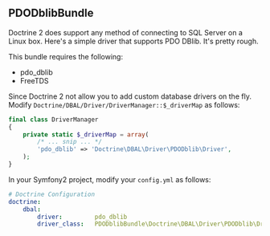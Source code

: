 PDODblibBundle
--------------

Doctrine 2 does support any method of connecting to SQL Server on a Linux box. Here's a simple driver that supports PDO DBlib. It's pretty rough.

This bundle requires the following:
* pdo_dblib
* FreeTDS

Since Doctrine 2 not allow you to add custom database drivers on the fly. Modify `Doctrine/DBAL/Driver/DriverManager::$_driverMap` as follows:

```php
final class DriverManager
{
    private static $_driverMap = array(
		/* ... snip ... */
        'pdo_dblib' => 'Doctrine\DBAL\Driver\PDODblib\Driver',
    );
}
```

In your Symfony2 project, modify your `config.yml` as follows:

```yml
# Doctrine Configuration
doctrine:
    dbal:
        driver:         pdo_dblib
        driver_class:   PDODblibBundle\Doctrine\DBAL\Driver\PDODblib\Driver
```